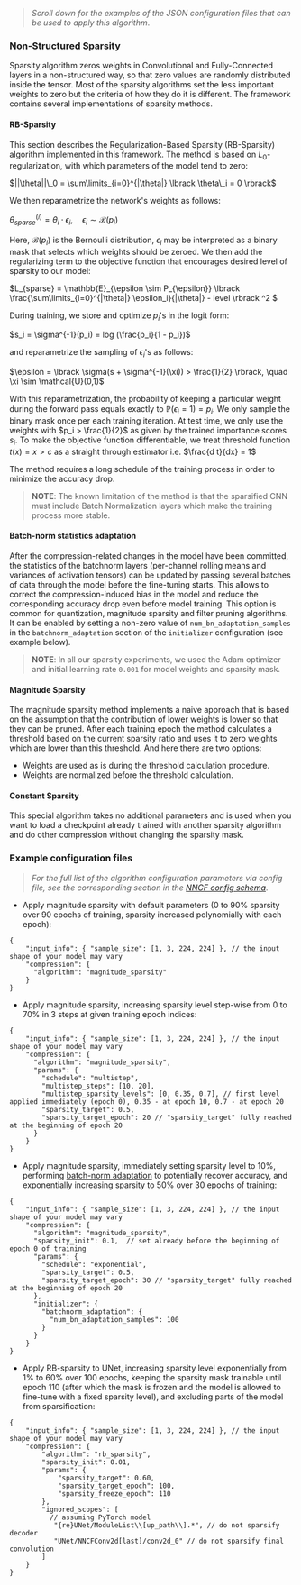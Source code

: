 
>_Scroll down for the examples of the JSON configuration files that can be used to apply this algorithm_.

### Non-Structured Sparsity
Sparsity algorithm zeros weights in Convolutional and Fully-Connected layers in a non-structured way,
so that zero values are randomly distributed inside the tensor. Most of the sparsity algorithms set the less important weights to zero but the criteria of how they do it is different. The framework contains several implementations of sparsity methods.

#### RB-Sparsity

This section describes the Regularization-Based Sparsity (RB-Sparsity) algorithm implemented in this framework. The method is based on $L_0$-regularization, with which parameters of the model tend to zero:

$||\theta||\_0 = \sum\limits_{i=0}^{|\theta|} \lbrack \theta\_i = 0 \rbrack$

We then reparametrize the network's weights as follows:

$\theta_{sparse}^{(i)} = \theta_i \cdot \epsilon_i, \quad \epsilon_i \sim \mathcal{B}(p_i)$

Here, $\mathcal{B}(p_i)$ is the Bernoulli distribution, $\epsilon_i$ may be interpreted as a binary mask that selects which weights should be zeroed. We then add the regularizing term to the objective function that encourages desired level of sparsity to our model:

$L_{sparse} = \mathbb{E}\_{\epsilon \sim P_{\epsilon}} \lbrack \frac{\sum\limits_{i=0}^{|\theta|} \epsilon_i}{|\theta|} - level \rbrack ^2 $

During training, we store and optimize $p_i$'s in the logit form:

$s_i = \sigma^{-1}(p_i) = log (\frac{p_i}{1 - p_i})$

and reparametrize the sampling of $\epsilon_i$'s as follows:

$\epsilon = \lbrack \sigma(s + \sigma^{-1}(\xi)) > \frac{1}{2} \rbrack, \quad \xi \sim \mathcal{U}(0,1)$

With this reparametrization, the probability of keeping a particular weight during the forward pass equals exactly to $\mathbb{P}( \epsilon_i = 1) = p_i$. We only sample the binary mask once per each training iteration. At test time, we only use the weights with $p_i > \frac{1}{2}$ as given by the trained importance scores $s_i$. To make the objective function differentiable, we treat threshold function $t(x) = x > c$ as a straight through estimator i.e. $\frac{d t}{dx} = 1$

The method requires a long schedule of the training process in order to minimize the accuracy drop.

> **NOTE**: The known limitation of the method is that the sparsified CNN must include Batch Normalization layers which make the training process more stable.

#### Batch-norm statistics adaptation

After the compression-related changes in the model have been committed, the statistics of the batchnorm layers
(per-channel rolling means and variances of activation tensors) can be updated by passing several batches of data
through the model before the fine-tuning starts. This allows to correct the compression-induced bias in the model
and reduce the corresponding accuracy drop even before model training. This option is common for quantization, magnitude
sparsity and filter pruning algorithms. It can be enabled by setting a non-zero value of `num_bn_adaptation_samples` in the
`batchnorm_adaptation` section of the `initializer` configuration (see example below).

> **NOTE**: In all our sparsity experiments, we used the Adam optimizer and initial learning rate `0.001` for model weights and sparsity mask.

#### Magnitude Sparsity

The magnitude sparsity method implements a naive approach that is based on the assumption that the contribution of lower weights is lower so that they can be pruned. After each training epoch the method calculates a threshold based on the current sparsity ratio and uses it to zero weights which are lower than this threshold. And here there are two options:
- Weights are used as is during the threshold calculation procedure.
- Weights are normalized before the threshold calculation.


#### Constant Sparsity
This special algorithm takes no additional parameters and is used when you want to load a checkpoint already trained with another sparsity algorithm and do other compression without changing the sparsity mask.

### Example configuration files

>_For the full list of the algorithm configuration parameters via config file, see the corresponding section in the [NNCF config schema](https://openvinotoolkit.github.io/nncf/)_.

- Apply magnitude sparsity with default parameters (0 to 90% sparsity over 90 epochs of training, sparsity increased polynomially with each epoch):

```json5
{
    "input_info": { "sample_size": [1, 3, 224, 224] }, // the input shape of your model may vary
    "compression": {
      "algorithm": "magnitude_sparsity"
    }
}
```

- Apply magnitude sparsity, increasing sparsity level step-wise from 0 to 70% in 3 steps at given training epoch indices:
```json5
{
    "input_info": { "sample_size": [1, 3, 224, 224] }, // the input shape of your model may vary
    "compression": {
      "algorithm": "magnitude_sparsity",
      "params": {
        "schedule": "multistep",
        "multistep_steps": [10, 20],
        "multistep_sparsity_levels": [0, 0.35, 0.7], // first level applied immediately (epoch 0), 0.35 - at epoch 10, 0.7 - at epoch 20
        "sparsity_target": 0.5,
        "sparsity_target_epoch": 20 // "sparsity_target" fully reached at the beginning of epoch 20
      }
    }
}
```

- Apply magnitude sparsity, immediately setting sparsity level to 10%, performing [batch-norm adaptation](./BatchnormAdaptation.md) to potentially recover accuracy, and exponentially increasing sparsity to 50% over 30 epochs of training:
```json5
{
    "input_info": { "sample_size": [1, 3, 224, 224] }, // the input shape of your model may vary
    "compression": {
      "algorithm": "magnitude_sparsity",
      "sparsity_init": 0.1,  // set already before the beginning of epoch 0 of training
      "params": {
        "schedule": "exponential",
        "sparsity_target": 0.5,
        "sparsity_target_epoch": 30 // "sparsity_target" fully reached at the beginning of epoch 20
      },
      "initializer": {
        "batchnorm_adaptation": {
          "num_bn_adaptation_samples": 100
        }
      }
    }
}
```

- Apply RB-sparsity to UNet, increasing sparsity level exponentially from 1% to 60% over 100 epochs, keeping the sparsity mask trainable until epoch 110 (after which the mask is frozen and the model is allowed to fine-tune with a fixed sparsity level), and excluding parts of the model from sparsification:
```json5
{
    "input_info": { "sample_size": [1, 3, 224, 224] }, // the input shape of your model may vary
    "compression": {
        "algorithm": "rb_sparsity",
        "sparsity_init": 0.01,
        "params": {
            "sparsity_target": 0.60,
            "sparsity_target_epoch": 100,
            "sparsity_freeze_epoch": 110
        },
        "ignored_scopes": [
          // assuming PyTorch model
           "{re}UNet/ModuleList\\[up_path\\].*", // do not sparsify decoder
           "UNet/NNCFConv2d[last]/conv2d_0" // do not sparsify final convolution
        ]
    }
}
```